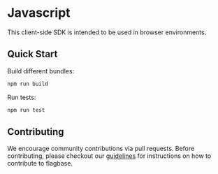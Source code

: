 # Javascript

This client-side SDK is intended to be used in browser environments.

## Quick Start
Build different bundles:
```sh
npm run build
```
Run tests:
```sh
npm run test
```

## Contributing
We encourage community contributions via pull requests. Before contributing, please checkout our [guidelines](https://flagbase.com/dev/intro/workflow#contributing) for instructions on how to contribute to flagbase.
